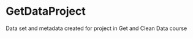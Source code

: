 GetDataProject
==============

Data set and metadata created for project in Get and Clean Data course
